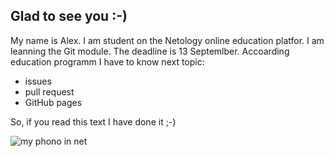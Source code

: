 ## Glad to see you :-)

My name is Alex. I am student on the Netology online education platfor. 
I am leanning the Git module. The deadline is 13 Septemlber.
Accoarding education programm I have to know next topic:

- issues
- pull request
- GitHub pages

So, if you read this text I have done it ;-)

![my phono in net](https://github.com/gaydukas-netology/portfolio/assets/142961265/43145e3d-34ed-42d6-bf38-8258f37fae3a)
